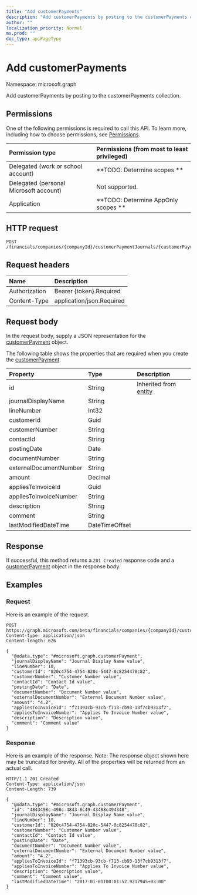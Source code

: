 ```yaml
---
title: "Add customerPayments"
description: "Add customerPayments by posting to the customerPayments collection."
author: ""
localization_priority: Normal
ms.prod: ""
doc_type: apiPageType
---
```


# Add customerPayments

Namespace: microsoft.graph

Add customerPayments by posting to the customerPayments collection.

## Permissions
One of the following permissions is required to call this API. To learn more, including how to choose permissions, see [Permissions](/concepts/permissions-reference.md).

|Permission type|Permissions (from most to least privileged)|
|:---|:---|
|Delegated (work or school account)|**TODO: Determine scopes **|
|Delegated (personal Microsoft account)|Not supported.|
|Application|**TODO: Determine AppOnly scopes **|

## HTTP request
<!-- {
  "blockType": "ignored"
}
-->
``` http
POST /financials/companies/{companyId}/customerPaymentJournals/{customerPaymentJournalId}/customerPayments/$ref
```

## Request headers
|Name|Description|
|:---|:---|
|Authorization|Bearer {token}.Required|
|Content-Type|application/json.Required|

## Request body
In the request body, supply a JSON representation for the [customerPayment](../resources/customerpayment.md) object.

The following table shows the properties that are required when you create the [customerPayment](../resources/customerpayment.md).

|Property|Type|Description|
|:---|:---|:---|
|id|String| Inherited from [entity](../resources/entity.md)|
|journalDisplayName|String||
|lineNumber|Int32||
|customerId|Guid||
|customerNumber|String||
|contactId|String||
|postingDate|Date||
|documentNumber|String||
|externalDocumentNumber|String||
|amount|Decimal||
|appliesToInvoiceId|Guid||
|appliesToInvoiceNumber|String||
|description|String||
|comment|String||
|lastModifiedDateTime|DateTimeOffset||



## Response
If successful, this method returns a `201 Created` response code and a [customerPayment](../resources/customerpayment.md) object in the response body.

## Examples

### Request
Here is an example of the request.
<!-- {
  "blockType": "request",
  "name": "create_customerpayment_from_"
}
-->
``` http
POST https://graph.microsoft.com/beta/financials/companies/{companyId}/customerPaymentJournals/{customerPaymentJournalId}/customerPayments
Content-type: application/json
Content-length: 626

{
  "@odata.type": "#microsoft.graph.customerPayment",
  "journalDisplayName": "Journal Display Name value",
  "lineNumber": 10,
  "customerId": "820c4754-4754-820c-5447-0c8254470c82",
  "customerNumber": "Customer Number value",
  "contactId": "Contact Id value",
  "postingDate": "Date",
  "documentNumber": "Document Number value",
  "externalDocumentNumber": "External Document Number value",
  "amount": "4.2",
  "appliesToInvoiceId": "f71393cb-93cb-f713-cb93-13f7cb9313f7",
  "appliesToInvoiceNumber": "Applies To Invoice Number value",
  "description": "Description value",
  "comment": "Comment value"
}
```

### Response
Here is an example of the response. Note: The response object shown here may be truncated for brevity. All of the properties will be returned from an actual call.
<!-- {
  "blockType": "response",
  "truncated": true,
  "@odata.type": "microsoft.graph.customerpayment"
}
-->
``` http
HTTP/1.1 201 Created
Content-Type: application/json
Content-Length: 739

{
  "@odata.type": "#microsoft.graph.customerPayment",
  "id": "4843498c-498c-4843-8c49-43488c494348",
  "journalDisplayName": "Journal Display Name value",
  "lineNumber": 10,
  "customerId": "820c4754-4754-820c-5447-0c8254470c82",
  "customerNumber": "Customer Number value",
  "contactId": "Contact Id value",
  "postingDate": "Date",
  "documentNumber": "Document Number value",
  "externalDocumentNumber": "External Document Number value",
  "amount": "4.2",
  "appliesToInvoiceId": "f71393cb-93cb-f713-cb93-13f7cb9313f7",
  "appliesToInvoiceNumber": "Applies To Invoice Number value",
  "description": "Description value",
  "comment": "Comment value",
  "lastModifiedDateTime": "2017-01-01T00:01:52.9217945+03:00"
}
```

